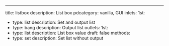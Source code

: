 ---
title: listbox
description: List box
pdcategory: vanilla,  GUI
inlets:
  1st:
  - type: list
    description: Set and output list
  - type: bang
    description: Output list
outlets:
  1st:
  - type: list
    description: List box value
draft: false
methods:
- type: set <list>
  description: Set list without output

